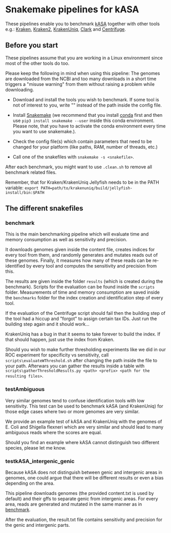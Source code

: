 # Snakemake pipelines for kASA

These pipelines enable you to benchmark [kASA](https://github.com/SilvioWeging/kASA) together with other tools e.g.: [Kraken](https://github.com/DerrickWood/kraken), [Kraken2](https://github.com/DerrickWood/kraken2), [KrakenUniq](https://github.com/fbreitwieser/krakenuniq), [Clark](http://clark.cs.ucr.edu/Overview/) and [Centrifuge](https://github.com/DaehwanKimLab/centrifuge).


## Before you start

These pipelines assume that you are working in a Linux environment since most of the other tools do too.

Please keep the following in mind when using this pipeline: The genomes are downloaded from the NCBI and too many downloads in a short time triggers a "misuse warning" from them without raising a problem while downloading.

 * Download and install the tools you wish to benchmark. If some tool is not of interest to you, write "" instead of the path inside the config file.

 * Install [Snakemake](https://snakemake.readthedocs.io/en/stable/getting_started/installation.html) (we recommend that you install [conda](https://docs.conda.io/projects/conda/en/latest/user-guide/install/download.html#anaconda-or-miniconda) first and then use `pip3 install snakemake --user` inside this conda environment. Please note, that you have to activate the conda environment every time you want to use snakemake.).

 * Check the config file(s) which contain parameters that need to be changed for your platform (like paths, RAM, number of threads, etc.)

 * Call one of the snakefiles with `snakemake -s <snakefile>`.

After each benchmark, you might want to use `.clean.sh` to remove all benchmark related files.

Remember, that for Kraken/KrakenUniq Jellyfish needs to be in the PATH variable: `export PATH=path/to/krakenuniq/build/jellyfish-install/bin:$PATH`

## The different snakefiles

### benchmark

This is the main benchmarking pipeline which will evaluate time and memory consumption as well as sensitivity and precision. 

It downloads genomes given inside the content file, creates indices for every tool from them, and randomly generates and mutates reads out of these genomes. Finally, it measures how many of these reads can be re-identified by every tool and computes the sensitivity and precision from this.

The results are given inside the folder `results` (which is created during the benchmark). Scripts for the evaluation can be found inside the `scripts` folder. Measurements of time and memory consumption are saved inside the `benchmarks` folder for the index creation and identification step of every tool.

If the evaluation of the Centrifuge script should fail then the building step of the tool had a hiccup and "forgot" to assign certain tax IDs. Just run the building step again and it should work...

KrakenUniq has a bug in that it seems to take forever to build the index. If that should happen, just use the index from Kraken.

Should you wish to make further thresholding experiments like we did in our ROC experiment for specificity vs sensitivity, call `scripts\evaluateWThreshold.sh` after changing the path inside the file to your path. Afterwars you can gather the results inside a table with `scripts\gatherThresholdResults.py <path> <prefix> <path for the resulting files>`.

### testAmbiguous

Very similar genomes tend to confuse identification tools with low sensitivity. This test can be used to benchmark kASA (and KrakenUniq) for those edge cases where two or more genomes are very similar.

We provide an example test of kASA and KrakenUniq with the genomes of E. Coli and Shigella flexneri which are very similar and should lead to many ambiguous reads where the scores are equal.

Should you find an example where kASA cannot distinguish two different species, please let me know. 

### testkASA_intergenic_genic

Because kASA does not distinguish between genic and intergenic areas in genomes, one could argue that there will be different results or even a bias depending on the area.

This pipeline downloads genomes (the provided content.txt is used by default) and their gffs to separate genic from intergenic areas. For every area, reads are generated and mutated in the same manner as in [benchmark](#benchmark).

After the evaluation, the result.txt file contains sensitivity and precision for the genic and intergenic parts.




